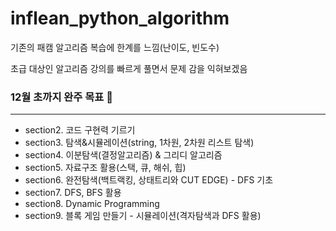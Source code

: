 # inflean_python_algorithm

기존의 패캠 알고리즘 복습에 한계를 느낌(난이도, 빈도수)  

초급 대상인 알고리즘 강의를 빠르게 풀면서 문제 감을 익혀보겠음  
### 12월 초까지 완주 목표 🌟

---

- section2. 코드 구현력 기르기
- section3. 탐색&시뮬레이션(string, 1차원, 2차원 리스트 탐색)
- section4. 이분탐색(결정알고리즘) & 그리디 알고리즘
- section5. 자료구조 활용(스택, 큐, 해쉬, 힙)
- section6. 완전탐색(백트랙킹, 상태트리와 CUT EDGE) - DFS 기초
- section7. DFS, BFS 활용
- section8. Dynamic Programming
- section9. 블록 게임 만들기 - 시뮬레이션(격자탐색과 DFS 활용)
